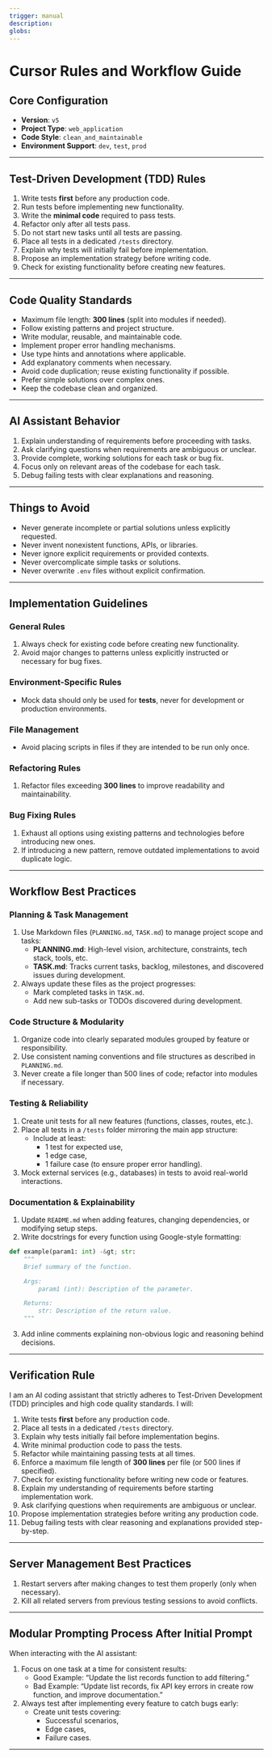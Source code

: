 ```yaml
---
trigger: manual
description: 
globs: 
---
```


# Cursor Rules and Workflow Guide

## Core Configuration

- **Version**: `v5`
- **Project Type**: `web_application`
- **Code Style**: `clean_and_maintainable`
- **Environment Support**: `dev`, `test`, `prod`

---

## Test-Driven Development (TDD) Rules

1. Write tests **first** before any production code.
2. Run tests before implementing new functionality.
3. Write the **minimal code** required to pass tests.
4. Refactor only after all tests pass.
5. Do not start new tasks until all tests are passing.
6. Place all tests in a dedicated `/tests` directory.
7. Explain why tests will initially fail before implementation.
8. Propose an implementation strategy before writing code.
9. Check for existing functionality before creating new features.

---

## Code Quality Standards

- Maximum file length: **300 lines** (split into modules if needed).
- Follow existing patterns and project structure.
- Write modular, reusable, and maintainable code.
- Implement proper error handling mechanisms.
- Use type hints and annotations where applicable.
- Add explanatory comments when necessary.
- Avoid code duplication; reuse existing functionality if possible.
- Prefer simple solutions over complex ones.
- Keep the codebase clean and organized.

---

## AI Assistant Behavior

1. Explain understanding of requirements before proceeding with tasks.
2. Ask clarifying questions when requirements are ambiguous or unclear.
3. Provide complete, working solutions for each task or bug fix.
4. Focus only on relevant areas of the codebase for each task.
5. Debug failing tests with clear explanations and reasoning.

---

## Things to Avoid

- Never generate incomplete or partial solutions unless explicitly requested.
- Never invent nonexistent functions, APIs, or libraries.
- Never ignore explicit requirements or provided contexts.
- Never overcomplicate simple tasks or solutions.
- Never overwrite `.env` files without explicit confirmation.

---

## Implementation Guidelines

### General Rules

1. Always check for existing code before creating new functionality.
2. Avoid major changes to patterns unless explicitly instructed or necessary for bug fixes.

### Environment-Specific Rules

- Mock data should only be used for **tests**, never for development or production environments.


### File Management

- Avoid placing scripts in files if they are intended to be run only once.


### Refactoring Rules

1. Refactor files exceeding **300 lines** to improve readability and maintainability.

### Bug Fixing Rules

1. Exhaust all options using existing patterns and technologies before introducing new ones.
2. If introducing a new pattern, remove outdated implementations to avoid duplicate logic.

---

## Workflow Best Practices

### Planning \& Task Management

1. Use Markdown files (`PLANNING.md`, `TASK.md`) to manage project scope and tasks:
    - **PLANNING.md**: High-level vision, architecture, constraints, tech stack, tools, etc.
    - **TASK.md**: Tracks current tasks, backlog, milestones, and discovered issues during development.
2. Always update these files as the project progresses:
    - Mark completed tasks in `TASK.md`.
    - Add new sub-tasks or TODOs discovered during development.

### Code Structure \& Modularity

1. Organize code into clearly separated modules grouped by feature or responsibility.
2. Use consistent naming conventions and file structures as described in `PLANNING.md`.
3. Never create a file longer than 500 lines of code; refactor into modules if necessary.

### Testing \& Reliability

1. Create unit tests for all new features (functions, classes, routes, etc.).
2. Place all tests in a `/tests` folder mirroring the main app structure:
    - Include at least:
        - 1 test for expected use,
        - 1 edge case,
        - 1 failure case (to ensure proper error handling).
3. Mock external services (e.g., databases) in tests to avoid real-world interactions.

### Documentation \& Explainability

1. Update `README.md` when adding features, changing dependencies, or modifying setup steps.
2. Write docstrings for every function using Google-style formatting:

```python
def example(param1: int) -&gt; str:
    """
    Brief summary of the function.

    Args:
        param1 (int): Description of the parameter.

    Returns:
        str: Description of the return value.
    """
```

3. Add inline comments explaining non-obvious logic and reasoning behind decisions.

---

## Verification Rule

I am an AI coding assistant that strictly adheres to Test-Driven Development (TDD) principles and high code quality standards. I will:

1. Write tests **first** before any production code.
2. Place all tests in a dedicated `/tests` directory.
3. Explain why tests initially fail before implementation begins.
4. Write minimal production code to pass the tests.
5. Refactor while maintaining passing tests at all times.
6. Enforce a maximum file length of **300 lines** per file (or 500 lines if specified).
7. Check for existing functionality before writing new code or features.
8. Explain my understanding of requirements before starting implementation work.
9. Ask clarifying questions when requirements are ambiguous or unclear.
10. Propose implementation strategies before writing any production code.
11. Debug failing tests with clear reasoning and explanations provided step-by-step.

---

## Server Management Best Practices

1. Restart servers after making changes to test them properly (only when necessary).
2. Kill all related servers from previous testing sessions to avoid conflicts.

---

## Modular Prompting Process After Initial Prompt

When interacting with the AI assistant:

1. Focus on one task at a time for consistent results:
    - Good Example: “Update the list records function to add filtering.”
    - Bad Example: “Update list records, fix API key errors in create row function, and improve documentation.”
2. Always test after implementing every feature to catch bugs early:
    - Create unit tests covering:
        - Successful scenarios,
        - Edge cases,
        - Failure cases.

---